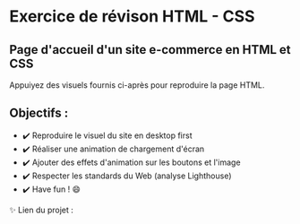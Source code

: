 # Exercice de révison HTML - CSS
## Page d'accueil d'un site e-commerce en HTML et CSS
Appuiyez des visuels fournis ci-après pour reproduire la page HTML.
## Objectifs :
-  :heavy_check_mark:	Reproduire le visuel du site en desktop first
-  :heavy_check_mark:	Réaliser une animation de chargement d'écran 
-  :heavy_check_mark:	Ajouter des effets d'animation sur les boutons et l'image
-  :heavy_check_mark:	Respecter les standards du Web (analyse Lighthouse)
-  :heavy_check_mark:	Have fun ! :smile:

:sparkles: Lien du projet : 
